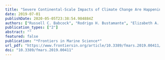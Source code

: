 ```yaml
---
title: "Severe Continental-Scale Impacts of Climate Change Are Happening Now: Extreme Climate Events Impact Marine Habitat Forming Communities Along 45% of Australia’s Coast"
date: 2019-07-01
publishDate: 2020-05-05T23:38:54.984884Z
authors: ["Russell C. Babcock", "Rodrigo H. Bustamante", "Elizabeth A. Fulton", "Derek J. Fulton", "Michael D. E. Haywood", "Alistair James Hobday", "Robert Kenyon", "Richard James Matear", "Eva E. Plagányi", "Anthony J. Richardson", "Mathew A. Vanderklift"]
publication_types: ["2"]
abstract: ""
featured: false
publication: "*Frontiers in Marine Science*"
url_pdf: "https://www.frontiersin.org/article/10.3389/fmars.2019.00411/full"
doi: "10.3389/fmars.2019.00411"
---
```


